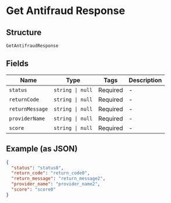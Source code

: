 
# Get Antifraud Response

## Structure

`GetAntifraudResponse`

## Fields

| Name | Type | Tags | Description |
|  --- | --- | --- | --- |
| `status` | `string \| null` | Required | - |
| `returnCode` | `string \| null` | Required | - |
| `returnMessage` | `string \| null` | Required | - |
| `providerName` | `string \| null` | Required | - |
| `score` | `string \| null` | Required | - |

## Example (as JSON)

```json
{
  "status": "status8",
  "return_code": "return_code0",
  "return_message": "return_message2",
  "provider_name": "provider_name2",
  "score": "score0"
}
```

